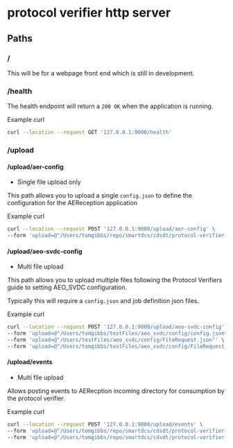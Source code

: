 # protocol verifier http server

## Paths

### /

This will be for a webpage front end which is still in development.

### /health

The health endpoint will return a `200 OK` when the application is running. 

Example curl
```bash
curl --location --request GET '127.0.0.1:9000/health'
```

### /upload

#### /upload/aer-config

- Single file upload only

This path allows you to upload a single `config.json` to define the configuration for the AEReception application

Example curl
```bash
curl --location --request POST '127.0.0.1:9000/upload/aer-config' \
--form 'upload=@"/Users/tomgibbs/repo/smartdcs/cdsdt/protocol-verifier-http-server/testFiles/aereception/config.json"'
```

#### /upload/aeo-svdc-config

- Multi file upload

This path allows you to upload multiple files following the Protocol Verifiers guide to setting AEO_SVDC configuration.

Typically this will require a `config.json` and job definition json files.

Example curl
```bash
curl --location --request POST '127.0.0.1:9000/upload/aeo-svdc-config' \
--form 'upload=@"/Users/tomgibbs/testFiles/aeo_svdc/config/config.json"' \
--form 'upload=@"/Users/testFiles/aeo_svdc/config/FileRequest.json"' \
--form 'upload=@"/Users/tomgibbs/testFiles/aeo_svdc/config/FileRequest_event_data.json"'
```

#### /upload/events

- Multi file upload

Allows posting events to AERecption incoming directory for consumption by the protocol verifier.

Example curl
```bash
curl --location --request POST '127.0.0.1:9000/upload/events' \
--form 'upload=@"/Users/tomgibbs/repo/smartdcs/cdsdt/protocol-verifier-http-server/testFiles/events/FileRequest_HappyPath.json"' \
--form 'upload=@"/Users/tomgibbs/repo/smartdcs/cdsdt/protocol-verifier-http-server/testFiles/events/FileRequest_LoopConstraintViolation.json"'
```
